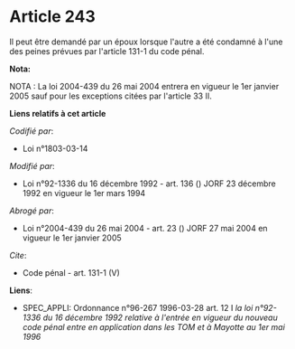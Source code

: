 # Article 243

Il peut être demandé par un époux lorsque l'autre a été condamné à l'une des peines prévues par l'article 131-1 du code
pénal.

**Nota:**

NOTA : La loi 2004-439 du 26 mai 2004 entrera en vigueur le 1er janvier 2005 sauf pour les exceptions citées par l'article 33
II.

**Liens relatifs à cet article**

_Codifié par_:

  - Loi n°1803-03-14

_Modifié par_:

  - Loi n°92-1336 du 16 décembre 1992 - art. 136 () JORF 23 décembre 1992 en vigueur le 1er mars 1994

_Abrogé par_:

  - Loi n°2004-439 du 26 mai 2004 - art. 23 () JORF 27 mai 2004 en vigueur le 1er janvier 2005

_Cite_:

  - Code pénal - art. 131-1 (V)

**Liens**:

  - SPEC_APPLI: Ordonnance n°96-267 1996-03-28 art. 12 I *la loi n°92-1336 du 16 décembre 1992 relative à l'entrée en vigueur du nouveau code pénal entre en application dans les TOM et à Mayotte au 1er mai 1996*

